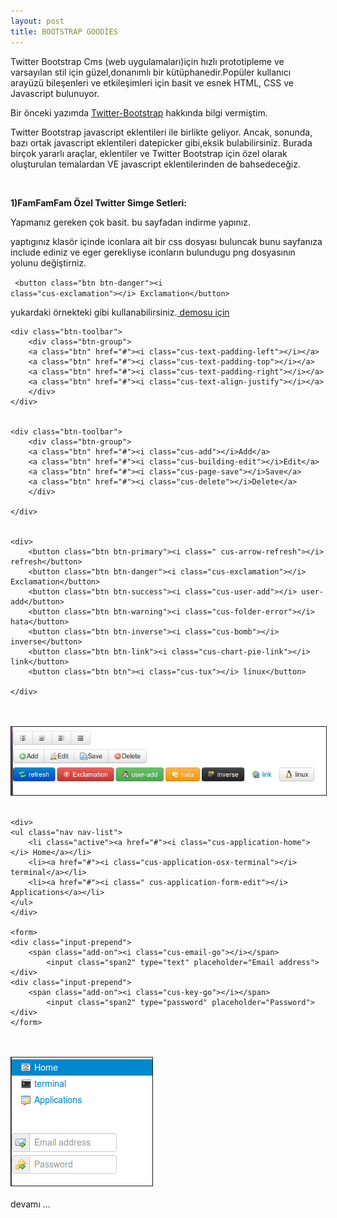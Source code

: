 ```yaml
---
layout: post
title: BOOTSTRAP GOODİES
---
```

Twitter Bootstrap Cms (web uygulamaları)için hızlı prototipleme ve varsayılan stil için güzel,donanımlı bir kütüphanedir.Popüler kullanıcı arayüzü bileşenleri ve etkileşimleri için basit ve esnek HTML, CSS ve Javascript bulunuyor.

Bir önceki yazımda <a href="http://tugdev.github.com/111/BOOTSTRAP/" >Twitter-Bootstrap</a> hakkında bilgi vermiştim.

   Twitter Bootstrap javascript eklentileri ile birlikte geliyor. Ancak, sonunda, bazı ortak javascript eklentileri datepicker gibi,eksik bulabilirsiniz. Burada birçok yararlı araçlar, eklentiler ve Twitter Bootstrap için özel olarak oluşturulan temalardan VE javascript eklentilerinden de bahsedeceğiz.
 
<br>

<p><b>1)FamFamFam Özel Twitter Simge Setleri:</b></p>Yapmanız gereken çok basit. <a href:"http://favbulous.com/post/1006/create-custom-icons-for-twitter-bootstrap-easily">bu sayfadan </a> indirme yapınız.

yaptıgınız klasör içinde iconlara ait bir css dosyası buluncak bunu sayfanıza include ediniz ve eger gerekliyse iconların bulundugu png dosyasının yolunu değiştirniz.
	
<code> &lt;button class="btn btn-danger"&gt;&lt;i class="cus-exclamation"&gt;&lt;/i&gt; Exclamation&lt;/button&gt; </code>

yukardaki örnekteki gibi kullanabilirsiniz.<a href="http://favbulous.com/demo/twitter-bootstrap-custom-icons/"> demosu için  </a>
<br>


	<div class="btn-toolbar">
		<div class="btn-group">
		<a class="btn" href="#"><i class="cus-text-padding-left"></i></a>
		<a class="btn" href="#"><i class="cus-text-padding-top"></i></a>
		<a class="btn" href="#"><i class="cus-text-padding-right"></i></a>
		<a class="btn" href="#"><i class="cus-text-align-justify"></i></a>	   
		</div>
	</div>


	<div class="btn-toolbar">
		<div class="btn-group">
		<a class="btn" href="#"><i class="cus-add"></i>Add</a>
		<a class="btn" href="#"><i class="cus-building-edit"></i>Edit</a>
		<a class="btn" href="#"><i class="cus-page-save"></i>Save</a>
		<a class="btn" href="#"><i class="cus-delete"></i>Delete</a>   
		</div>

	</div>


	<div>
		<button class="btn btn-primary"><i class=" cus-arrow-refresh"></i> refresh</button>
		<button class="btn btn-danger"><i class="cus-exclamation"></i> Exclamation</button>
		<button class="btn btn-success"><i class="cus-user-add"></i> user-add</button>
		<button class="btn btn-warning"><i class="cus-folder-error"></i> hata</button>
		<button class="btn btn-inverse"><i class="cus-bomb"></i> inverse</button>
		<button class="btn btn-link"><i class="cus-chart-pie-link"></i> link</button>
		<button class="btn btn"><i class="cus-tux"></i> linux</button>
	
	</div>	
<br>
<br>

<img src="/images/icons.png" name="resim" border="1" />
<br>
<br>

	<div>
	<ul class="nav nav-list">
		<li class="active"><a href="#"><i class="cus-application-home"></i> Home</a></li>
		<li><a href="#"><i class="cus-application-osx-terminal"></i> terminal</a></li>
		<li><a href="#"><i class=" cus-application-form-edit"></i> Applications</a></li>
	</ul>
	</div>
	
	<form>
	<div class="input-prepend">
		<span class="add-on"><i class="cus-email-go"></i></span>
	        <input class="span2" type="text" placeholder="Email address">
	</div>
	<div class="input-prepend">
		<span class="add-on"><i class="cus-key-go"></i></span>
	        <input class="span2" type="password" placeholder="Password">
	</div>
	</form>
<br>
<br>
<img src="/images/icons2.png" name="resim" border="1" />
<br>
<br>
devamı ...
